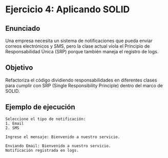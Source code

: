 # Ejercicio 4: Aplicando SOLID

## Enunciado
Una empresa necesita un sistema de notificaciones que pueda enviar correos electrónicos y SMS, pero la clase actual viola el Principio de Responsabilidad Única (SRP) porque también maneja el registro de logs.

## Objetivo
Refactoriza el código dividiendo responsabilidades en diferentes clases para cumplir con SRP (Single Responsibility Principle) dentro del marco de SOLID.

## Ejemplo de ejecución
```
Seleccione el tipo de notificación:
1. Email
2. SMS

Ingrese el mensaje: Bienvenido a nuestro servicio.

Enviando Email: Bienvenido a nuestro servicio.
Notificación registrada en logs.
```
